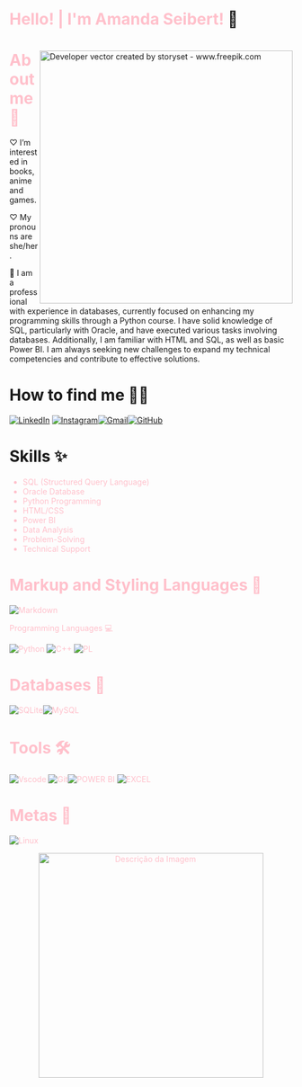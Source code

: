 <!DOCTYPE html>
# <span style="color: pink;">Hello! | I'm Amanda Seibert!</span> 🤗


<img align="right" alt="Developer vector created by storyset - www.freepik.com" height="450" src="https://github.com/user-attachments/assets/04b41202-d8e5-4d01-b9cb-2c27398d77ad" style="margin-top: 20px;">



# <span style="color: pink;">About me 💫

♡  I’m interested in books, anime and games.

♡  My pronouns are she/her.




🌸 I am a professional with experience in databases, currently focused on enhancing my programming skills through a Python course. I have solid knowledge of SQL, particularly with Oracle, and have executed various tasks involving databases. Additionally, I am familiar with HTML and SQL, as well as basic Power BI. I am always seeking new challenges to expand my technical competencies and contribute to effective solutions.</span>

# How to find me 👱‍♀️

[![LinkedIn](https://img.shields.io/badge/LinkedIn-0077B5?style=for-the-badge&logo=linkedin&logoColor=white)](https://www.linkedin.com/in/amanda-seibert/) [![Instagram](https://img.shields.io/badge/-Instagram-%23E4405F?style=for-the-badge&logo=instagram&logoColor=white)](https://www.instagram.com/_amandaseibert/)[![Gmail](https://img.shields.io/badge/Gmail-333333?style=for-the-badge&logo=gmail&logoColor=red)](mailto:amandakseibert@gmail.com)[![GitHub](https://img.shields.io/badge/GitHub-100000?style=for-the-badge&logo=github&logoColor=white)](https://github.com/amanda-seibert)

# Skills ✨

<span style="color: pink;">

- SQL (Structured Query Language)
- Oracle Database
- Python Programming
- HTML/CSS
- Power BI
- Data Analysis
- Problem-Solving
- Technical Support
  </span>

# Markup and Styling Languages 🎀

![Markdown](https://img.shields.io/badge/Markdown-000?style=for-the-badge&logo=markdown)

Programming Languages 💻

![Python](https://img.shields.io/badge/python-3670A0?style=for-the-badge&logo=python&logoColor=ffdd54)
![C++](https://img.shields.io/badge/C%2B%2B-00599C?style=for-the-badge&logo=c%2B%2B&logoColor=white)
![PL](https://img.shields.io/badge/PL%2FSQL-FFFFFF?style=for-the-badge&logo=oracle&logoColor=FF0000&labelColor=FFFFFF&color=FF0000)

# <span style="color: pink;">Databases 💽

![SQLite](https://img.shields.io/badge/SQLite-000?style=for-the-badge&logo=sqlite&logoColor=07405E)![MySQL](https://img.shields.io/badge/MySQL-00000F?style=for-the-badge&logo=mysql&logoColor=white)

# <span style="color: pink;">Tools 🛠

![Vscode](https://img.shields.io/badge/Vscode-007ACC?style=for-the-badge&logo=visual-studio-code&logoColor=white)
![Git](https://img.shields.io/badge/GIT-E44C30?style=for-the-badge&logo=git&logoColor=white)![POWER BI](https://img.shields.io/badge/power_bi-F2C811?style=for-the-badge&logo=powerbi&logoColor=black) ![EXCEL](https://img.shields.io/badge/Microsoft_Excel-217346?style=for-the-badge&logo=microsoft-excel&logoColor=white)

# <span style="color: pink;">Metas 📖

![Linux](https://img.shields.io/badge/Linux-000?style=for-the-badge&logo=linux&logoColor=FCC624)

<p align="center">
    <img src="https://i.pinimg.com/736x/5d/35/c0/5d35c0c16bbaf3749f22d412f97d41e9.jpg" alt="Descrição da Imagem" width="400"/>
</p>

